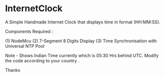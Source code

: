 # InternetClock

A Simple Handmade Internet Clock that displays time in format (HH:MM:SS).

Components Required :

(1) NodeMcu
(2) 7-Segment 8 Digits Display
(3) Time Synchronisation with Universal NTP Pool

Note - Shows Indian Time currently which is 05:30 Hrs behind UTC.
Modify the code according to your country .

Thanks
